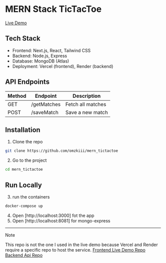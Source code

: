 # MERN Stack TicTacToe
[Live Demo](https://mern-ttt-frontend.vercel.app/) 

## Tech Stack
- Frontend: Next.js, React, Tailwind CSS
- Backend: Node.js, Express
- Database: MongoDB (Atlas)
- Deployment: Vercel (frontend), Render (backend)

## API Endpoints

| Method | Endpoint    | Description       |
| ------ | --------    | ----------------- |
| GET    | /getMatches | Fetch all matches |
| POST   | /saveMatch  | Save a new match  |


## Installation
1. Clone the repo
```sh
git clone https://github.com/omzkiii/mern_tictactoe
```
2. Go to the project
```sh
cd mern_tictactoe
```

## Run Locally
3. run the containers
```sh
docker-compose up
```
4. Open [http://localhost:3000] fot the app
5. Open [http://localhost:8081] for mongo-express

----------
> [!NOTE]
> This repo is not the one I used in the live demo because Vercel and Render require a specific repo to host the service.
[Frontend Live Demo Repo](https://github.com/omzkiii/mern-ttt-frontend) 
[Backend Api Repo](https://github.com/omzkiii/mern-ttt-backend) 


